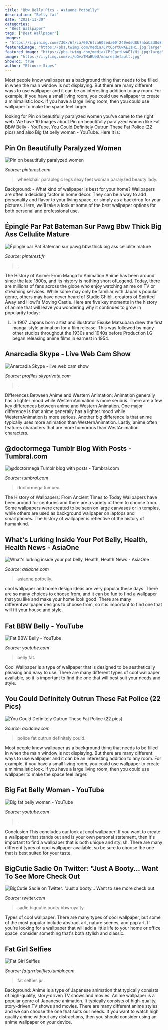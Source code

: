 ```yaml
---
title: "Bbw Belly Pics - Asiaone Potbelly"
description: "Belly fat"
date: "2021-11-30"
categories:
- "Best Wallpaper"
tags: ["Best Wallpaper"]
images:
- "https://i.pinimg.com/736x/6f/ca/60/6fca603eda00f240eded8b7abab3d0d8.jpg"
featuredImage: "https://pbs.twimg.com/media/CPtCprtUwAEIzHi.jpg:large"
featured_image: "https://pbs.twimg.com/media/CPtCprtUwAEIzHi.jpg:large"
image: "https://i.ytimg.com/vi/dGvaTMaBUeU/maxresdefault.jpg"
ShowToc: true
author: "Elinore Sipes"
---
```



Most people know wallpaper as a background thing that needs to be filled in when the main window is not displaying. But there are many different ways to use wallpaper and it can be an interesting addition to any room. For example, if you have a small living room, you could use wallpaper to create a minimalistic look. If you have a large living room, then you could use wallpaper to make the space feel larger.

	

		
looking for Pin on beautifully paralyzed women you've came to the right web. We have 10 Images about Pin on beautifully paralyzed women like Fat BBW Belly - YouTube, You Could Definitely Outrun These Fat Police (22 pics) and also Big fat belly woman - YouTube. Here it is:
		
    
## Pin On Beautifully Paralyzed Women

<img loading=lazy src="https://i.pinimg.com/736x/6f/ca/60/6fca603eda00f240eded8b7abab3d0d8.jpg" onerror="this.onerror=null;this.src='https://tse3.mm.bing.net/th?id=OIP.l85vejW6E5V4SL5glf0A4AHaLH&amp;pid=15.1';" alt="Pin on beautifully paralyzed women">

_Source: pinterest.com_

>wheelchair paraplegic legs sexy feet woman paralyzed beauty lady. 

	

Background: - What kind of wallpaper is best for your home?
Wallpapers are often a deciding factor in home décor. They can be a way to add personality and flavor to your living space, or simply as a backdrop for your pictures. Here, we'll take a look at some of the best wallpaper options for both personal and professional use.

    
## Épinglé Par Pat Bateman Sur Pawg Bbw Thick Big Ass Cellulite Mature

<img loading=lazy src="https://i.pinimg.com/736x/da/2d/08/da2d087db1995254c4d811d115786287--junior.jpg" onerror="this.onerror=null;this.src='https://tse1.mm.bing.net/th?id=OIP.aiUoUr4FyF5hg_-406i2tQHaJ4&amp;pid=15.1';" alt="Épinglé par Pat Bateman sur pawg bbw thick big ass cellulite mature">

_Source: pinterest.fr_

>. 

	

The History of Anime: From Manga to Animation
Anime has been around since the late 1800s, and its history is nothing short ofLegend. Today, there are millions of fans across the globe who enjoy watching anime on TV or streaming services. While some may only be familiar with Japan's popular genre, others may have never heard of Studio Ghibli, creators of Spirited Away and Howl's Moving Castle. Here are five key moments in the history of anime that will leave you wondering why it continues to grow in popularity today:
1) In 1907, Japans born artist and illustrator Eisuke Matsubara drew the first manga-style animation for a film release. This was followed by many other studios throughout the 1930s and 1940s before Production I.G began releasing anime films in earnest in 1954.

    
## Anarcadia Skype - Live Web Cam Show

<img loading=lazy src="https://images.skyprivate.com/images/public/1600x580xoptimal/728239-anarcadia.jpg" onerror="this.onerror=null;this.src='https://tse1.mm.bing.net/th?id=OIP.dRRlCsf6Q7c0z3-UmwKIfAAAAA&amp;pid=15.1';" alt="Anarcadia Skype - live web cam show">

_Source: profiles.skyprivate.com_

>. 

	

Differences Between Anime and Western Animation: Animation generally has a lighter mood while WesternAnimation is more serious.
There are a few key differences between anime and Western Animation. One major difference is that anime generally has a lighter mood while WesternAnimation is more serious. Another big difference is that anime typically uses more animation than WesternAnimation. Lastly, anime often features characters that are more humorous than WestAnimation characters.

    
## @doctormega Tumblr Blog With Posts - Tumbral.com

<img loading=lazy src="https://64.media.tumblr.com/35560f2464aac619703a96f2c271d2d3/tumblr_pnkhjdSJ8H1rve7wf_540.jpg" onerror="this.onerror=null;this.src='https://tse2.mm.bing.net/th?id=OIP.5RCEFHFPXeY3Q4F2WKl6rAHaJ4&amp;pid=15.1';" alt="@doctormega Tumblr blog with posts - Tumbral.com">

_Source: tumbral.com_

>doctormega tumbex. 

	

The History of Wallpapers: From Ancient Times to Today
Wallpapers have been around for centuries and there are a variety of them to choose from. Some wallpapers were created to be seen on large canvases or in temples, while others are used as background wallpaper on laptops and smartphones. The history of wallpaper is reflective of the history of humankind.

    
## What&#039;s Lurking Inside Your Pot Belly, Health, Health News - AsiaOne

<img loading=lazy src="https://www.asiaone.com/sites/default/files/styles/a1_og_image/public/health/potbelly_st_0.jpg?itok=27qcV1B9" onerror="this.onerror=null;this.src='https://tse4.mm.bing.net/th?id=OIP.p4Wp-VudZdLVCWr84udPewHaE8&amp;pid=15.1';" alt="What&#039;s lurking inside your pot belly, Health, Health News - AsiaOne">

_Source: asiaone.com_

>asiaone potbelly. 

	

cool wallpaper and home design ideas are very popular these days. There are so many choices to choose from, and it can be fun to find a wallpaper that you like and make your home look good. There are many differentwallpaper designs to choose from, so it is important to find one that will fit your house and style.

    
## Fat BBW Belly - YouTube

<img loading=lazy src="https://i.ytimg.com/vi/2JK1bbPaS9w/hqdefault.jpg" onerror="this.onerror=null;this.src='https://tse1.mm.bing.net/th?id=OIP.pAn6p90uuD_H2LuDpdgfVQHaFj&amp;pid=15.1';" alt="Fat BBW Belly - YouTube">

_Source: youtube.com_

>belly fat. 

	

Cool Wallpaper is a type of wallpaper that is designed to be aesthetically pleasing and easy to use. There are many different types of cool wallpaper available, so it is important to find the one that will best suit your needs and style.

    
## You Could Definitely Outrun These Fat Police (22 Pics)

<img loading=lazy src="https://cdn.acidcow.com/pics/20160122/fat_police_02.jpg" onerror="this.onerror=null;this.src='https://tse4.mm.bing.net/th?id=OIP.9kXcycbXVqBubLP8QgiNBgHaFL&amp;pid=15.1';" alt="You Could Definitely Outrun These Fat Police (22 pics)">

_Source: acidcow.com_

>police fat outrun definitely could. 

	

Most people know wallpaper as a background thing that needs to be filled in when the main window is not displaying. But there are many different ways to use wallpaper and it can be an interesting addition to any room. For example, if you have a small living room, you could use wallpaper to create a minimalistic look. If you have a large living room, then you could use wallpaper to make the space feel larger.

    
## Big Fat Belly Woman - YouTube

<img loading=lazy src="https://i.ytimg.com/vi/dGvaTMaBUeU/maxresdefault.jpg" onerror="this.onerror=null;this.src='https://tse2.mm.bing.net/th?id=OIP.n9yH0H9JNuqD3fFeyj_mKQHaEK&amp;pid=15.1';" alt="Big fat belly woman - YouTube">

_Source: youtube.com_

>. 

	

Conclusion
This concludes our look at cool wallpaper! If you want to create a wallpaper that stands out and is your own personal statement, then it's important to find a wallpaper that is both unique and stylish. There are many different types of cool wallpaper available, so be sure to choose the one that is best suited for your taste.

    
## BigCutie Sadie On Twitter: &quot;Just A Booty... Want To See More Check Out

<img loading=lazy src="https://pbs.twimg.com/media/CPtCprtUwAEIzHi.jpg:large" onerror="this.onerror=null;this.src='https://tse2.mm.bing.net/th?id=OIP._3K3mg8lvqlZfRqZjXwT0AHaJ4&amp;pid=15.1';" alt="BigCutie Sadie on Twitter: &quot;Just a booty... Want to see more check out">

_Source: twitter.com_

>sadie bigcutie booty bbwroyalty. 

	

Types of cool wallpaper:
There are many types of cool wallpaper, but some of the most popular include abstract art, nature scenes, and pop art. If you're looking for a wallpaper that will add a little life to your home or office space, consider something that's both stylish and classic.

    
## Fat Girl Selfies

<img loading=lazy src="https://64.media.tumblr.com/8d5c10bf60a75d8c788ec665889eb1db/tumblr_mq0n7btGS51spqh6eo1_1280.jpg" onerror="this.onerror=null;this.src='https://tse2.mm.bing.net/th?id=OIP.s4E17xGSUcG8KDXcZvXGkAHaJ4&amp;pid=15.1';" alt="Fat Girl Selfies">

_Source: fatgrrrlselfies.tumblr.com_

>fat selfies jul. 

	

Background: Anime is a type of Japanese animation that typically consists of high-quality, story-driven TV shows and movies.
Anime wallpaper is a popular genre of Japanese animation. It typically consists of high-quality, story-driven TV shows and movies. There are many different anime styles and we can choose the one that suits our needs. If you want to watch high quality anime without any distractions, then you should consider using an anime wallpaper on your device.

